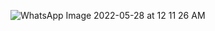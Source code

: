 ![WhatsApp Image 2022-05-28 at 12 11 26 AM](https://user-images.githubusercontent.com/58266158/170795477-f73e7d7a-308c-4059-b2ab-d3850d9fde75.jpeg)

